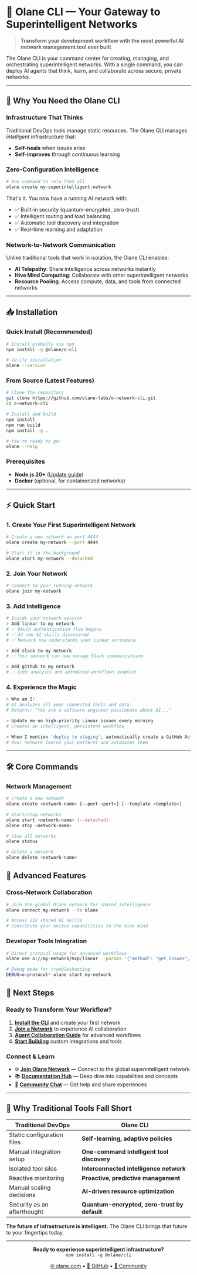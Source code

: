 # 🚀 Olane CLI — Your Gateway to Superintelligent Networks

> **Transform your development workflow with the most powerful AI network management tool ever built**

The Olane CLI is your command center for creating, managing, and orchestrating superintelligent networks. With a single command, you can deploy AI agents that think, learn, and collaborate across secure, private networks.

---

## 🎯 Why You Need the Olane CLI

### **Infrastructure That Thinks**
Traditional DevOps tools manage static resources. The Olane CLI manages *intelligent* infrastructure that:
- **Self-heals** when issues arise
- **Self-improves** through continuous learning

### **Zero-Configuration Intelligence**
```bash
# One command to rule them all
olane create my-superintelligent-network
```
That's it. You now have a running AI network with:
- ✅ Built-in security (quantum-encrypted, zero-trust)
- ✅ Intelligent routing and load balancing
- ✅ Automatic tool discovery and integration
- ✅ Real-time learning and adaptation

### **Network-to-Network Communication**
Unlike traditional tools that work in isolation, the Olane CLI enables:
- **AI Telepathy**: Share intelligence across networks instantly
- **Hive Mind Computing**: Collaborate with other superintelligent networks
- **Resource Pooling**: Access compute, data, and tools from connected networks

---

## 📥 Installation

### Quick Install (Recommended)
```bash
# Install globally via npm
npm install -g @olane/o-cli

# Verify installation
olane --version
```

### From Source (Latest Features)
```bash
# Clone the repository
git clone https://github.com/olane-labs/o-network-cli.git
cd o-network-cli

# Install and build
npm install
npm run build
npm install -g .

# You're ready to go!
olane --help
```

### Prerequisites
- **Node.js 20+** ([Update guide](/docs/UPDATE_NODEJS.md))
- **Docker** (optional, for containerized networks)

---

## ⚡ Quick Start

### 1. Create Your First Superintelligent Network
```bash
# Create a new network on port 4444
olane create my-network --port 4444

# Start it in the background
olane start my-network --detached
```

### 2. Join Your Network
```bash
# Connect to your running network
olane join my-network
```

### 3. Add Intelligence
```bash
# Inside your network session
> Add linear to my network
# ✅ OAuth authentication flow begins
# ✅ 44 new AI skills discovered
# ✅ Network now understands your Linear workspace

> Add slack to my network  
# ✅ Your network can now manage Slack communications

> Add github to my network
# ✅ Code analysis and automated workflows enabled
```

### 4. Experience the Magic
```bash
> Who am I?
# AI analyzes all your connected tools and data
# Returns: "You are a software engineer passionate about AI..."

> Update me on high-priority Linear issues every morning
# Creates an intelligent, persistent workflow

> When I mention 'deploy to staging', automatically create a GitHub Action
# Your network learns your patterns and automates them
```

---

## 🛠️ Core Commands

### Network Management
```bash
# Create a new network
olane create <network-name> [--port <port>] [--template <template>]

# Start/stop networks
olane start <network-name> [--detached]
olane stop <network-name>

# View all networks
olane status

# Delete a network
olane delete <network-name>
```


## 🌟 Advanced Features

### **Cross-Network Collaboration**
```bash
# Join the global Olane network for shared intelligence
olane connect my-network --to olane

# Access 232 shared AI skills
# Contribute your unique capabilities to the hive mind
```

### **Developer Tools Integration**
```bash
# Direct protocol usage for advanced workflows
olane use o://my-network/mcp/linear --params '{"method": "get_issues", "assignee": "me"}'

# Debug mode for troubleshooting
DEBUG=o-protocol* olane start my-network
```

## 🔗 Next Steps

### **Ready to Transform Your Workflow?**

1. **[Install the CLI](#installation)** and create your first network
2. **[Join a Network](/docs/JOINING_A_NETWORK.md)** to experience AI collaboration
3. **[Agent Collaboration Guide](/docs/AGENT_COLLABORATION.md)** for advanced workflows
4. **[Start Building](/docs/START_BUILDING.md)** custom integrations and tools

### **Connect & Learn**
- 🌐 **[Join Olane Network](https://olane.com)** — Connect to the global superintelligent network
- 📚 **[Documentation Hub](/docs/)** — Deep dive into capabilities and concepts
- 💬 **[Community Chat](https://olane.com/chat)** — Get help and share experiences

---

## 🚨 Why Traditional Tools Fall Short

| Traditional DevOps | Olane CLI |
|-------------------|-----------|
| Static configuration files | **Self-learning, adaptive policies** |
| Manual integration setup | **One-command intelligent tool discovery** |
| Isolated tool silos | **Interconnected intelligence network** |
| Reactive monitoring | **Proactive, predictive management** |
| Manual scaling decisions | **AI-driven resource optimization** |
| Security as an afterthought | **Quantum-encrypted, zero-trust by default** |

**The future of infrastructure is intelligent.** The Olane CLI brings that future to your fingertips today.

---

<p align="center">
  <strong>Ready to experience superintelligent infrastructure?</strong><br>
  <code>npm install -g @olane/cli</code>
</p>

<p align="center">
  <a href="https://olane.com">🌐 olane.com</a> •
  <a href="https://github.com/olane-labs">📁 GitHub</a> •
  <a href="https://olane.com/chat">💬 Community</a>
</p>